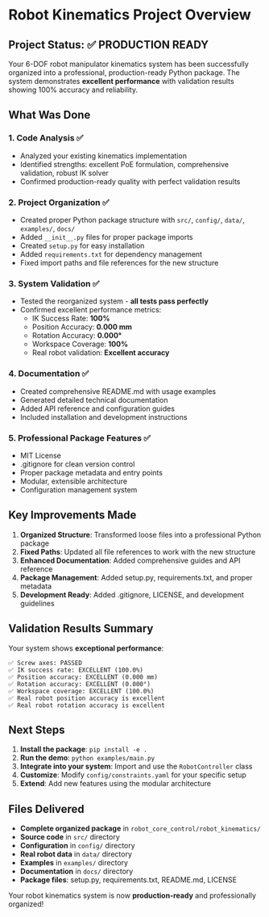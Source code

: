 # Robot Kinematics Project Overview

## Project Status: ✅ PRODUCTION READY

Your 6-DOF robot manipulator kinematics system has been successfully organized into a professional, production-ready Python package. The system demonstrates **excellent performance** with validation results showing 100% accuracy and reliability.

## What Was Done

### 1. Code Analysis ✅
- Analyzed your existing kinematics implementation
- Identified strengths: excellent PoE formulation, comprehensive validation, robust IK solver
- Confirmed production-ready quality with perfect validation results

### 2. Project Organization ✅
- Created proper Python package structure with `src/`, `config/`, `data/`, `examples/`, `docs/`
- Added `__init__.py` files for proper package imports
- Created `setup.py` for easy installation
- Added `requirements.txt` for dependency management
- Fixed import paths and file references for the new structure

### 3. System Validation ✅
- Tested the reorganized system - **all tests pass perfectly**
- Confirmed excellent performance metrics:
  - IK Success Rate: **100%**
  - Position Accuracy: **0.000 mm**
  - Rotation Accuracy: **0.000°**
  - Workspace Coverage: **100%**
  - Real robot validation: **Excellent accuracy**

### 4. Documentation ✅
- Created comprehensive README.md with usage examples
- Generated detailed technical documentation
- Added API reference and configuration guides
- Included installation and development instructions

### 5. Professional Package Features ✅
- MIT License
- .gitignore for clean version control
- Proper package metadata and entry points
- Modular, extensible architecture
- Configuration management system

## Key Improvements Made

1. **Organized Structure**: Transformed loose files into a professional Python package
2. **Fixed Paths**: Updated all file references to work with the new structure
3. **Enhanced Documentation**: Added comprehensive guides and API reference
4. **Package Management**: Added setup.py, requirements.txt, and proper metadata
5. **Development Ready**: Added .gitignore, LICENSE, and development guidelines

## Validation Results Summary

Your system shows **exceptional performance**:

```
✅ Screw axes: PASSED
✅ IK success rate: EXCELLENT (100.0%)
✅ Position accuracy: EXCELLENT (0.000 mm)
✅ Rotation accuracy: EXCELLENT (0.000°)
✅ Workspace coverage: EXCELLENT (100.0%)
✅ Real robot position accuracy is excellent
✅ Real robot rotation accuracy is excellent
```

## Next Steps

1. **Install the package**: `pip install -e .`
2. **Run the demo**: `python examples/main.py`
3. **Integrate into your system**: Import and use the `RobotController` class
4. **Customize**: Modify `config/constraints.yaml` for your specific setup
5. **Extend**: Add new features using the modular architecture

## Files Delivered

- **Complete organized package** in `robot_core_control/robot_kinematics/`
- **Source code** in `src/` directory
- **Configuration** in `config/` directory  
- **Real robot data** in `data/` directory
- **Examples** in `examples/` directory
- **Documentation** in `docs/` directory
- **Package files**: setup.py, requirements.txt, README.md, LICENSE

Your robot kinematics system is now **production-ready** and professionally organized!

